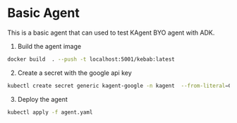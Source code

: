 # Basic Agent

This is a basic agent that can used to test KAgent BYO agent with ADK.

1. Build the agent image

```bash
docker build  . --push -t localhost:5001/kebab:latest
```

2. Create a secret with the google api key

```bash
kubectl create secret generic kagent-google -n kagent  --from-literal=GOOGLE_API_KEY=$GOOGLE_API_KEY   --dry-run=client -oyaml | k apply -f -
```

3. Deploy the agent

```bash
kubectl apply -f agent.yaml
```